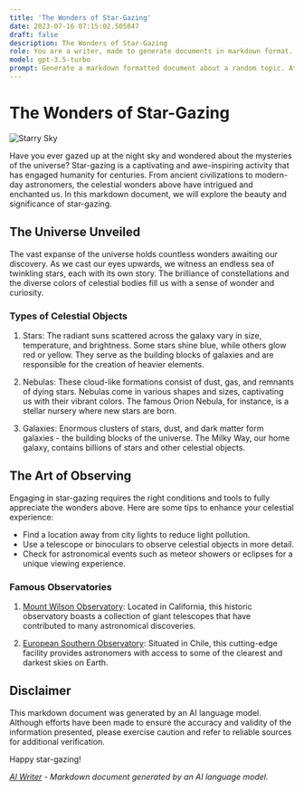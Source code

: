 ```yaml
---
title: 'The Wonders of Star-Gazing'
date: 2023-07-16 07:15:02.505847
draft: false
description: The Wonders of Star-Gazing
role: You are a writer, made to generate documents in markdown format. It is very important that all of the documents you generate are in valid markdown format.
model: gpt-3.5-turbo
prompt: Generate a markdown formatted document about a random topic. At the bottom, include a disclaimer explaining that the document was generated by you. The first line of the document should be the title. Make sure that the entire document is in proper markdown format, using a mix of various tags to make the document visually appealing.
---
```


# The Wonders of Star-Gazing

![Starry Sky](https://example.com/starry-sky.jpg)

Have you ever gazed up at the night sky and wondered about the mysteries of the universe? Star-gazing is a captivating and awe-inspiring activity that has engaged humanity for centuries. From ancient civilizations to modern-day astronomers, the celestial wonders above have intrigued and enchanted us. In this markdown document, we will explore the beauty and significance of star-gazing.

## The Universe Unveiled

The vast expanse of the universe holds countless wonders awaiting our discovery. As we cast our eyes upwards, we witness an endless sea of twinkling stars, each with its own story. The brilliance of constellations and the diverse colors of celestial bodies fill us with a sense of wonder and curiosity.

### Types of Celestial Objects

1. Stars: The radiant suns scattered across the galaxy vary in size, temperature, and brightness. Some stars shine blue, while others glow red or yellow. They serve as the building blocks of galaxies and are responsible for the creation of heavier elements.

2. Nebulas: These cloud-like formations consist of dust, gas, and remnants of dying stars. Nebulas come in various shapes and sizes, captivating us with their vibrant colors. The famous Orion Nebula, for instance, is a stellar nursery where new stars are born.

3. Galaxies: Enormous clusters of stars, dust, and dark matter form galaxies - the building blocks of the universe. The Milky Way, our home galaxy, contains billions of stars and other celestial objects.

## The Art of Observing

Engaging in star-gazing requires the right conditions and tools to fully appreciate the wonders above. Here are some tips to enhance your celestial experience:

- Find a location away from city lights to reduce light pollution.
- Use a telescope or binoculars to observe celestial objects in more detail.
- Check for astronomical events such as meteor showers or eclipses for a unique viewing experience.

### Famous Observatories

1. [Mount Wilson Observatory](https://www.mtwilson.edu/): Located in California, this historic observatory boasts a collection of giant telescopes that have contributed to many astronomical discoveries.

2. [European Southern Observatory](https://www.eso.org/): Situated in Chile, this cutting-edge facility provides astronomers with access to some of the clearest and darkest skies on Earth.

## Disclaimer

This markdown document was generated by an AI language model. Although efforts have been made to ensure the accuracy and validity of the information presented, please exercise caution and refer to reliable sources for additional verification.

Happy star-gazing!

*[AI Writer](https://www.aiwriter.com) - Markdown document generated by an AI language model.*